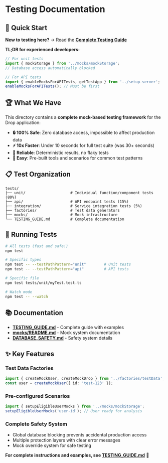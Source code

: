 # Testing Documentation

## 🎯 **Quick Start**

**New to testing here?** → Read the **[Complete Testing Guide](./TESTING_GUIDE.md)** 

**TL;DR for experienced developers:**
```typescript
// For unit tests
import { mockStorage } from '../mocks/mockStorage';
// Database access automatically blocked

// For API tests  
import { enableMocksForAPITests, getTestApp } from '../setup-server';
enableMocksForAPITests(); // Must be first
```

## 🏆 **What We Have**

This directory contains a **complete mock-based testing framework** for the Drop application:

- **🔒 100% Safe**: Zero database access, impossible to affect production data
- **⚡ 10x Faster**: Under 10 seconds for full test suite (was 30+ seconds)
- **🎯 Reliable**: Deterministic results, no flaky tests
- **🔧 Easy**: Pre-built tools and scenarios for common test patterns

## 📋 **Test Organization**

```
tests/
├── unit/                    # Individual function/component tests (80%)
├── api/                     # API endpoint tests (15%)
├── integration/             # Service integration tests (5%)
├── factories/               # Test data generators
├── mocks/                   # Mock infrastructure
└── TESTING_GUIDE.md         # Complete documentation
```

## 🚀 **Running Tests**

```bash
# All tests (fast and safe!)
npm test

# Specific types
npm test -- --testPathPattern="unit"        # Unit tests
npm test -- --testPathPattern="api"         # API tests

# Specific file
npm test tests/unit/myTest.test.ts

# Watch mode
npm test -- --watch
```

## 📚 **Documentation**

- **[TESTING_GUIDE.md](./TESTING_GUIDE.md)** - Complete guide with examples
- **[mocks/README.md](./mocks/README.md)** - Mock system documentation
- **[DATABASE_SAFETY.md](./DATABASE_SAFETY.md)** - Safety system details

## ✨ **Key Features**

### **Test Data Factories**
```typescript
import { createMockUser, createMockDrop } from '../factories/testData';
const user = createMockUser({ id: 'test-123' });
```

### **Pre-configured Scenarios**
```typescript
import { setupEligibleUserMocks } from '../mocks/mockStorage';
setupEligibleUserMocks('user-id'); // User ready for analysis
```

### **Complete Safety System**
- Global database blocking prevents accidental production access
- Multiple protection layers with clear error messages
- Mock override system for safe testing

**For complete instructions and examples, see [TESTING_GUIDE.md](./TESTING_GUIDE.md)** 🎯
